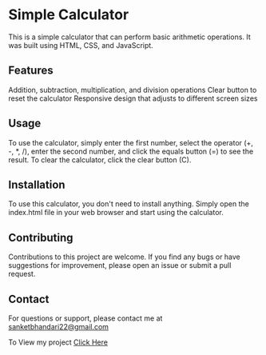 # Simple Calculator
This is a simple calculator that can perform basic arithmetic operations. It was built using HTML, CSS, and JavaScript.

## Features
Addition, subtraction, multiplication, and division operations
Clear button to reset the calculator
Responsive design that adjusts to different screen sizes

## Usage
To use the calculator, simply enter the first number, select the operator (+, -, *, /), enter the second number, and click the equals button (=) to see the result. To clear the calculator, click the clear button (C).

## Installation
To use this calculator, you don't need to install anything. Simply open the index.html file in your web browser and start using the calculator.

## Contributing
Contributions to this project are welcome. If you find any bugs or have suggestions for improvement, please open an issue or submit a pull request.

## Contact
For questions or support, please contact me at sanketbhandari22@gmail.com

To View my project [Click Here](https://sanketbhandari.github.io/Javascript-Projects/)

